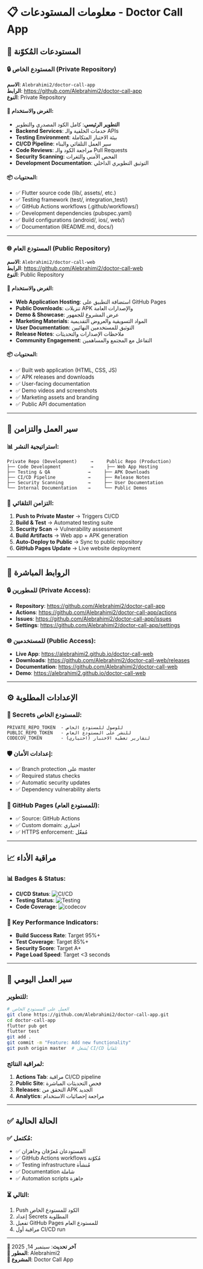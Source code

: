 # 📋 معلومات المستودعات - Doctor Call App

## 🔗 المستودعات المُكوّنة

### 🔒 المستودع الخاص (Private Repository)
**الاسم**: `Alebrahimi2/doctor-call-app`  
**الرابط**: https://github.com/Alebrahimi2/doctor-call-app  
**النوع**: Private Repository

#### 🎯 الغرض والاستخدام:
- **التطوير الرئيسي**: كامل الكود المصدري والتطوير
- **Backend Services**: خدمات الخلفية والـ APIs
- **Testing Environment**: بيئة الاختبار المتكاملة
- **CI/CD Pipeline**: سير العمل التلقائي والبناء
- **Code Reviews**: مراجعة الكود والـ Pull Requests
- **Security Scanning**: الفحص الأمني والثغرات
- **Development Documentation**: التوثيق التطويري الداخلي

#### 📦 المحتويات:
- ✅ Flutter source code (lib/, assets/, etc.)
- ✅ Testing framework (test/, integration_test/)
- ✅ GitHub Actions workflows (.github/workflows/)
- ✅ Development dependencies (pubspec.yaml)
- ✅ Build configurations (android/, ios/, web/)
- ✅ Documentation (README.md, docs/)

---

### 🌐 المستودع العام (Public Repository)
**الاسم**: `Alebrahimi2/doctor-call-web`  
**الرابط**: https://github.com/Alebrahimi2/doctor-call-web  
**النوع**: Public Repository

#### 🎯 الغرض والاستخدام:
- **Web Application Hosting**: استضافة التطبيق على GitHub Pages
- **Public Downloads**: تنزيلات APK والإصدارات العامة
- **Demo & Showcase**: عرض المشروع للجمهور
- **Marketing Materials**: المواد التسويقية والعروض التقديمية
- **User Documentation**: التوثيق للمستخدمين النهائيين
- **Release Notes**: ملاحظات الإصدارات والتحديثات
- **Community Engagement**: التفاعل مع المجتمع والمساهمين

#### 📦 المحتويات:
- ✅ Built web application (HTML, CSS, JS)
- ✅ APK releases and downloads
- ✅ User-facing documentation
- ✅ Demo videos and screenshots
- ✅ Marketing assets and branding
- ✅ Public API documentation

---

## 🔄 سير العمل والتزامن

### 📊 استراتيجية النشر:
```
Private Repo (Development)     →     Public Repo (Production)
├── Code Development           →     ├── Web App Hosting
├── Testing & QA              →     ├── APK Downloads  
├── CI/CD Pipeline            →     ├── Release Notes
├── Security Scanning         →     ├── User Documentation
└── Internal Documentation    →     └── Public Demos
```

### 🔄 التزامن التلقائي:
1. **Push to Private Master** → Triggers CI/CD
2. **Build & Test** → Automated testing suite
3. **Security Scan** → Vulnerability assessment
4. **Build Artifacts** → Web app + APK generation
5. **Auto-Deploy to Public** → Sync to public repository
6. **GitHub Pages Update** → Live website deployment

---

## 🚀 الروابط المباشرة

### 🔒 للمطورين (Private Access):
- **Repository**: https://github.com/Alebrahimi2/doctor-call-app
- **Actions**: https://github.com/Alebrahimi2/doctor-call-app/actions
- **Issues**: https://github.com/Alebrahimi2/doctor-call-app/issues
- **Settings**: https://github.com/Alebrahimi2/doctor-call-app/settings

### 🌐 للمستخدمين (Public Access):
- **Live App**: https://alebrahimi2.github.io/doctor-call-web
- **Downloads**: https://github.com/Alebrahimi2/doctor-call-web/releases
- **Documentation**: https://github.com/Alebrahimi2/doctor-call-web
- **Demo**: https://alebrahimi2.github.io/doctor-call-web

---

## ⚙️ الإعدادات المطلوبة

### 🔐 Secrets للمستودع الخاص:
```
PRIVATE_REPO_TOKEN  - للوصول للمستودع الخاص
PUBLIC_REPO_TOKEN   - للنشر على المستودع العام  
CODECOV_TOKEN       - لتقارير تغطية الاختبار (اختياري)
```

### 🛡️ إعدادات الأمان:
- ✅ Branch protection على master
- ✅ Required status checks
- ✅ Automatic security updates
- ✅ Dependency vulnerability alerts

### 🔧 GitHub Pages (للمستودع العام):
- ✅ Source: GitHub Actions
- ✅ Custom domain: اختياري
- ✅ HTTPS enforcement: مُفعّل

---

## 📈 مراقبة الأداء

### 📊 Badges & Status:
- **CI/CD Status**: ![CI/CD](https://github.com/Alebrahimi2/doctor-call-app/workflows/Doctor%20Call%20App%20CI/CD/badge.svg)
- **Testing Status**: ![Testing](https://github.com/Alebrahimi2/doctor-call-app/workflows/Comprehensive%20Testing/badge.svg)
- **Code Coverage**: ![codecov](https://codecov.io/gh/Alebrahimi2/doctor-call-app/branch/master/graph/badge.svg)

### 🎯 Key Performance Indicators:
- **Build Success Rate**: Target 95%+
- **Test Coverage**: Target 85%+
- **Security Score**: Target A+
- **Page Load Speed**: Target <3 seconds

---

## 🔄 سير العمل اليومي

### للتطوير:
```bash
# العمل على المستودع الخاص
git clone https://github.com/Alebrahimi2/doctor-call-app.git
cd doctor-call-app
flutter pub get
flutter test
git add .
git commit -m "Feature: Add new functionality"
git push origin master  # يُشغل CI/CD تلقائياً
```

### لمراقبة النتائج:
1. **Actions Tab**: مراقبة CI/CD pipeline
2. **Public Site**: فحص التحديثات المباشرة
3. **Releases**: التحقق من APK الجديد
4. **Analytics**: مراجعة إحصائيات الاستخدام

---

## ✅ الحالة الحالية

### ✅ مُكتمل:
- ✅ المستودعان مُعرّفان وجاهزان
- ✅ GitHub Actions workflows مُكوّنة
- ✅ Testing infrastructure مُنشأة
- ✅ Documentation شاملة
- ✅ Automation scripts جاهزة

### ⏳ التالي:
1. Push الكود للمستودع الخاص
2. إعداد Secrets المطلوبة
3. تفعيل GitHub Pages للمستودع العام
4. مراقبة أول CI/CD run

---

**📅 آخر تحديث**: سبتمبر 14, 2025  
**👤 المطور**: Alebrahimi2  
**🏥 المشروع**: Doctor Call App